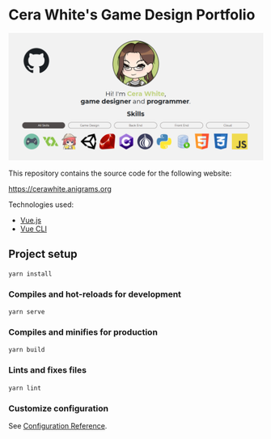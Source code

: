 # Cera White's Game Design Portfolio

![Social Preview](./social_preview.png)

This repository contains the source code for the following website:

https://cerawhite.anigrams.org

Technologies used:
* [Vue.js](https://vuejs.org/)
* [Vue CLI](https://cli.vuejs.org/)

## Project setup
```
yarn install
```

### Compiles and hot-reloads for development
```
yarn serve
```

### Compiles and minifies for production
```
yarn build
```

### Lints and fixes files
```
yarn lint
```

### Customize configuration
See [Configuration Reference](https://cli.vuejs.org/config/).
